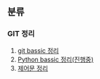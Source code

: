 

## 분류

### GIT 정리
1. [git bassic 정리](./Git/Git%20bassic.md)
2. [Python bassic 정리(진행중)](./Git/Python%20Bassic.md)
3. [제어문 정리](./Git/제어문.md)